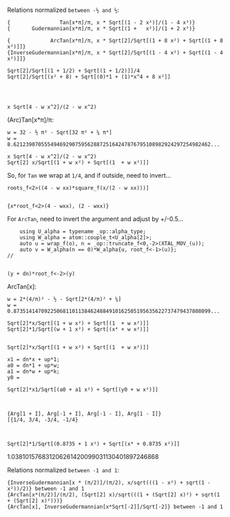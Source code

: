 

Relations normalized `between -½ and ½`:

	{                Tan[x*π]/π, x * Sqrt[(1 - 2 x²)]/(1 - 4 x²)}
	{       Gudermannian[x*π]/π, x * Sqrt[(1 +   x²)]/(1 + 2 x²)}

	{             ArcTan[x*π]/π, x * Sqrt[2]/Sqrt[(1 + 8 x²) + Sqrt[(1 + 8 x²)]]}
	{InverseGudermannian[x*π]/π, x * Sqrt[2]/Sqrt[(1 - 4 x²) + Sqrt[(1 - 4 x²)]]}
	
	Sqrt[2]/Sqrt[(1 + 1/2) + Sqrt[(1 + 1/2)]]/4
	Sqrt[2]/Sqrt[(x² + 8) + Sqrt[(0)*1 + (1)*x^4 + 8 x²]]




	x Sqrt[4 - w x^2]/(2 - w x^2)
	

(Arc)Tan[x*π]/π:

	w = 32 - ½ π² - Sqrt[32 π² + ¼ π⁴]
	w = 8.6212390705554946929075956288725164247876795108982924297254982462...

	x Sqrt[4 - w x^2]/(2 - w x^2)
	Sqrt[2] x/Sqrt[(1 + w x²) + Sqrt[(1  + w x²)]]

So, for `Tan` we wrap at `1/4`, and if outside, need to invert...

	roots_f<2>((4 - w xx)*square_f(x/(2 - w xx)))]


	{x*root_f<2>(4 - wxx), (2 - wxx)}


For `ArcTan`, need to invert the argument and adjust by +/-0.5...

		using U_alpha = typename _op::alpha_type;
		using W_alpha = atom::couple_t<U_alpha[2]>;
		auto u = wrap_f(o), n = _op::truncate_f<0,-2>(XTAL_MOV_(u));
		auto v = W_alpha(n == 0)*W_alpha{u, root_f<-1>(u)};
	//	


	(y + dn)*root_f<-2>(y)



ArcTan[x]:

	w = 2*(4/π)² - ½ - Sqrt[2*(4/π)² + ¼]
	w = 0.8735141470922506811011384624884910162505195635622737479437808099...

	Sqrt[2]*x/Sqrt[(1 + w x²) + Sqrt[(1  + w x²)]]
	Sqrt[2]*1/Sqrt[(w + 1 x²) + Sqrt[(x⁴ + w x²)]]
	
	
	Sqrt[2]*x/Sqrt[(1 + w x²) + Sqrt[(1  + w x²)]]

	x1 = dn*x + up*1;
	a0 = dn*1 + up*w;
	a1 = dn*w + up*k;
	y0 = 
	
	Sqrt[2]*x1/Sqrt[(a0 + a1 x²) + Sqrt[(y0 + w x²)]]



	{Arg[1 + I], Arg[-1 + I], Arg[-1 - I], Arg[1 - I]}
	[{1/4, 3/4, -3/4, -1/4}



	Sqrt[2]*1/Sqrt[(0.8735 + 1 x²) + Sqrt[(x⁴ + 0.8735 x²)]]



1.038101576831206261420099031130401897246868


Relations normalized `between -1 and 1`:

	{InverseGudermannian[x * (π/2)]/(π/2), x/sqrt(((1 - x²) + sqrt(1 - x²))/2)} between -1 and 1
	{ArcTan[x*(π/2)]/(π/2), (Sqrt[2] x)/sqrt(((1 + (Sqrt[2] x)²) + sqrt(1 + (Sqrt[2] x)²)))}
	{ArcTan[x], InverseGudermannian[x*Sqrt[-2]]/Sqrt[-2]} between -1 and 1
